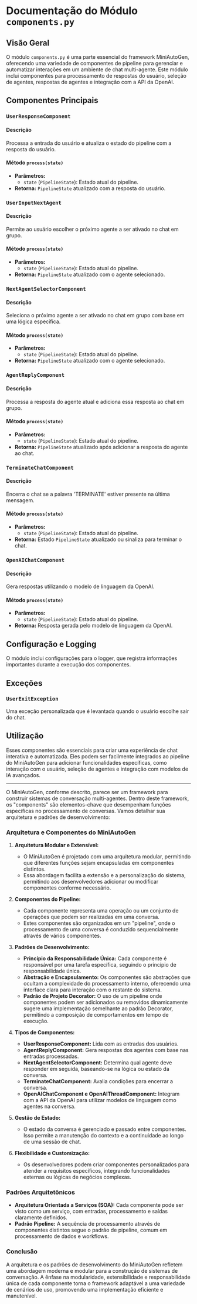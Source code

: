 # Documentação do Módulo `components.py`

## Visão Geral
O módulo `components.py` é uma parte essencial do framework MiniAutoGen, oferecendo uma variedade de componentes de pipeline para gerenciar e automatizar interações em um ambiente de chat multi-agente. Este módulo inclui componentes para processamento de respostas do usuário, seleção de agentes, respostas de agentes e integração com a API da OpenAI.

## Componentes Principais

### `UserResponseComponent`

#### Descrição
Processa a entrada do usuário e atualiza o estado do pipeline com a resposta do usuário.

#### Método `process(state)`
- **Parâmetros:**
  - `state` (`PipelineState`): Estado atual do pipeline.
- **Retorna:** `PipelineState` atualizado com a resposta do usuário.

### `UserInputNextAgent`

#### Descrição
Permite ao usuário escolher o próximo agente a ser ativado no chat em grupo.

#### Método `process(state)`
- **Parâmetros:**
  - `state` (`PipelineState`): Estado atual do pipeline.
- **Retorna:** `PipelineState` atualizado com o agente selecionado.

### `NextAgentSelectorComponent`

#### Descrição
Seleciona o próximo agente a ser ativado no chat em grupo com base em uma lógica específica.

#### Método `process(state)`
- **Parâmetros:**
  - `state` (`PipelineState`): Estado atual do pipeline.
- **Retorna:** `PipelineState` atualizado com o agente selecionado.

### `AgentReplyComponent`

#### Descrição
Processa a resposta do agente atual e adiciona essa resposta ao chat em grupo.

#### Método `process(state)`
- **Parâmetros:**
  - `state` (`PipelineState`): Estado atual do pipeline.
- **Retorna:** `PipelineState` atualizado após adicionar a resposta do agente ao chat.

### `TerminateChatComponent`

#### Descrição
Encerra o chat se a palavra 'TERMINATE' estiver presente na última mensagem.

#### Método `process(state)`
- **Parâmetros:**
  - `state` (`PipelineState`): Estado atual do pipeline.
- **Retorna:** Estado `PipelineState` atualizado ou sinaliza para terminar o chat.

### `OpenAIChatComponent`

#### Descrição
Gera respostas utilizando o modelo de linguagem da OpenAI.

#### Método `process(state)`
- **Parâmetros:**
  - `state` (`PipelineState`): Estado atual do pipeline.
- **Retorna:** Resposta gerada pelo modelo de linguagem da OpenAI.

## Configuração e Logging
O módulo inclui configurações para o logger, que registra informações importantes durante a execução dos componentes.

## Exceções

### `UserExitException`
Uma exceção personalizada que é levantada quando o usuário escolhe sair do chat.

## Utilização
Esses componentes são essenciais para criar uma experiência de chat interativa e automatizada. Eles podem ser facilmente integrados ao pipeline do MiniAutoGen para adicionar funcionalidades específicas, como interação com o usuário, seleção de agentes e integração com modelos de IA avançados.


---

O MiniAutoGen, conforme descrito, parece ser um framework para construir sistemas de conversação multi-agentes. Dentro deste framework, os "components" são elementos-chave que desempenham funções específicas no processamento de conversas. Vamos detalhar sua arquitetura e padrões de desenvolvimento:

### Arquitetura e Componentes do MiniAutoGen

1. **Arquitetura Modular e Extensível:**
   - O MiniAutoGen é projetado com uma arquitetura modular, permitindo que diferentes funções sejam encapsuladas em componentes distintos. 
   - Essa abordagem facilita a extensão e a personalização do sistema, permitindo aos desenvolvedores adicionar ou modificar componentes conforme necessário.

2. **Componentes do Pipeline:**
   - Cada componente representa uma operação ou um conjunto de operações que podem ser realizadas em uma conversa.
   - Estes componentes são organizados em um "pipeline", onde o processamento de uma conversa é conduzido sequencialmente através de vários componentes.

3. **Padrões de Desenvolvimento:**
   - **Princípio da Responsabilidade Única:** Cada componente é responsável por uma tarefa específica, seguindo o princípio de responsabilidade única.
   - **Abstração e Encapsulamento:** Os componentes são abstrações que ocultam a complexidade do processamento interno, oferecendo uma interface clara para interação com o restante do sistema.
   - **Padrão de Projeto Decorator:** O uso de um pipeline onde componentes podem ser adicionados ou removidos dinamicamente sugere uma implementação semelhante ao padrão Decorator, permitindo a composição de comportamentos em tempo de execução.

4. **Tipos de Componentes:**
   - **UserResponseComponent:** Lida com as entradas dos usuários.
   - **AgentReplyComponent:** Gera respostas dos agentes com base nas entradas processadas.
   - **NextAgentSelectorComponent:** Determina qual agente deve responder em seguida, baseando-se na lógica ou estado da conversa.
   - **TerminateChatComponent:** Avalia condições para encerrar a conversa.
   - **OpenAIChatComponent e OpenAIThreadComponent:** Integram com a API da OpenAI para utilizar modelos de linguagem como agentes na conversa.

5. **Gestão de Estado:**
   - O estado da conversa é gerenciado e passado entre componentes. Isso permite a manutenção do contexto e a continuidade ao longo de uma sessão de chat.

6. **Flexibilidade e Customização:**
   - Os desenvolvedores podem criar componentes personalizados para atender a requisitos específicos, integrando funcionalidades externas ou lógicas de negócios complexas.

### Padrões Arquitetônicos

- **Arquitetura Orientada a Serviços (SOA):** Cada componente pode ser visto como um serviço, com entradas, processamento e saídas claramente definidos.
- **Padrão Pipeline:** A sequência de processamento através de componentes distintos segue o padrão de pipeline, comum em processamento de dados e workflows.

### Conclusão

A arquitetura e os padrões de desenvolvimento do MiniAutoGen refletem uma abordagem moderna e modular para a construção de sistemas de conversação. A ênfase na modularidade, extensibilidade e responsabilidade única de cada componente torna o framework adaptável a uma variedade de cenários de uso, promovendo uma implementação eficiente e manutenível.